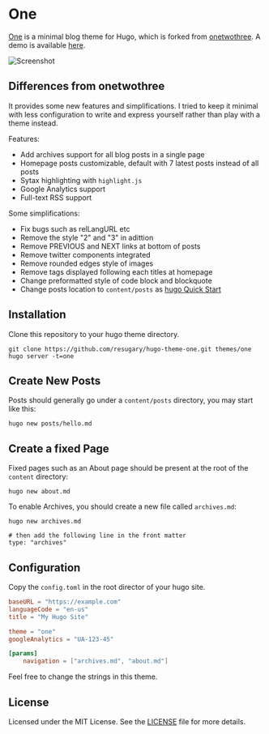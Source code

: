 One
===========

[One](https://github.com/resugary/hugo-theme-one) is a minimal blog theme for Hugo, which is forked from [onetwothree](https://github.com/schollz/onetwothree). A demo is available [here](https://resugary.github.io/hugo-theme-one).

![Screenshot](https://github.com/resugary/hugo-theme-one/blob/master/images/screenshot.png)

## Differences from onetwothree

It provides some new features and simplifications. I tried to keep it minimal with less configuration to write and express yourself rather than play with a theme instead.

Features:  
- Add archives support for all blog posts in a single page  
- Homepage posts customizable, default with 7 latest posts instead of all posts  
- Sytax highlighting with `highlight.js`  
- Google Analytics support  
- Full-text RSS support

Some simplifications:
- Fix bugs such as relLangURL etc  
- Remove the style "2" and "3" in adittion  
- Remove PREVIOUS and NEXT links at bottom of posts  
- Remove twitter components integrated
- Remove rounded edges style of images    
- Remove tags displayed following each titles at homepage  
- Change preformatted style of code block and blockquote  
- Change posts location to `content/posts` as [hugo Quick Start](https://gohugo.io/getting-started/quick-start/) 

## Installation

Clone this repository to your hugo theme directory.

```
git clone https://github.com/resugary/hugo-theme-one.git themes/one
hugo server -t=one
```


## Create New Posts

Posts should generally go under a `content/posts` directory, you may start like this:

```
hugo new posts/hello.md
```

## Create a fixed Page

Fixed pages such as an About page should be present at the root of the `content` directory:

```
hugo new about.md
```

To enable Archives, you should create a new file called `archives.md`:

```
hugo new archives.md

# then add the following line in the front matter
type: "archives"
```

## Configuration

Copy the `config.toml` in the root director of your hugo site. 

```toml
baseURL = "https://example.com"
languageCode = "en-us"
title = "My Hugo Site"

theme = "one"
googleAnalytics = "UA-123-45"

[params]
    navigation = ["archives.md", "about.md"]

```

Feel free to change the strings in this theme.

## License

Licensed under the MIT License. See the [LICENSE](https://github.com/resugary/hugo-theme-one/blob/master/LICENSE.md) file for more details.
